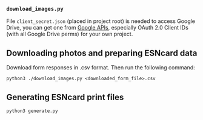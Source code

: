 
### `download_images.py`

File `client_secret.json` (placed in project root) is needed to access Google Drive, you can get one from
[Google APIs](https://console.developers.google.com/apis/credentials), especially
OAuth 2.0
Client IDs (with all Google Drive perms) for your own project.

## Downloading photos and preparing ESNcard data
Download form responses in .csv format. Then run the following command:

```
python3 ./download_images.py <downloaded_form_file>.csv
```

## Generating ESNcard print files

```
python3 generate.py
```
